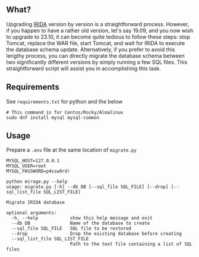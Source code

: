 ## What?
Upgrading [IRIDA](https://irida.ca/) version by version is a straightforward process. However, if you happen to have a rather old version, let's say 19.09, and you now wish to upgrade to 23.10, it can become quite tedious to follow these steps: stop Tomcat, replace the WAR file, start Tomcat, and wait for IRIDA to execute the database schema update. Alternatively, if you prefer to avoid this lengthy process, you can directly migrate the database schema between two significantly different versions by simply running a few SQL files. This straightforward script will assist you in accomplishing this task.

## Requirements

See `requirements.txt` for python and the below

```
# This command is for Centos/Rocky/Almalinux
sudo dnf install mysql mysql-common
```

## Usage
Prepare a `.env` file at the same location of `migrate.py`

```
MYSQL_HOST=127.0.0.1
MYSQL_USER=root
MYSQL_PASSWORD=p4ssw0rd!
```

```
python mirage.py --help
usage: migrate.py [-h] --db DB [--sql_file SQL_FILE] [--drop] [--sql_list_file SQL_LIST_FILE]

Migrate IRIDA database

optional arguments:
  -h, --help            show this help message and exit
  --db DB               Name of the database to create
  --sql_file SQL_FILE   SQL file to be restored
  --drop                Drop the existing database before creating
  --sql_list_file SQL_LIST_FILE
                        Path to the text file containing a list of SQL files
```